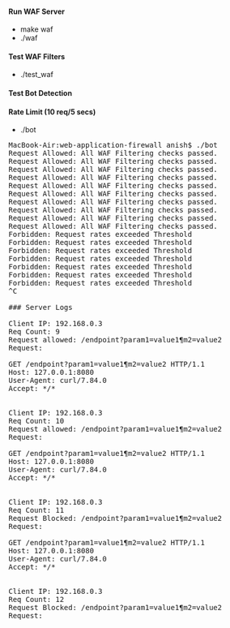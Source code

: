 #### Run WAF Server

- make waf
- ./waf

#### Test WAF Filters

- ./test_waf


#### Test Bot Detection

####  Rate Limit (10 req/5 secs)

- ./bot

<pre>
MacBook-Air:web-application-firewall anish$ ./bot 
Request Allowed: All WAF Filtering checks passed.
Request Allowed: All WAF Filtering checks passed.
Request Allowed: All WAF Filtering checks passed.
Request Allowed: All WAF Filtering checks passed.
Request Allowed: All WAF Filtering checks passed.
Request Allowed: All WAF Filtering checks passed.
Request Allowed: All WAF Filtering checks passed.
Request Allowed: All WAF Filtering checks passed.
Request Allowed: All WAF Filtering checks passed.
Request Allowed: All WAF Filtering checks passed.
Forbidden: Request rates exceeded Threshold
Forbidden: Request rates exceeded Threshold
Forbidden: Request rates exceeded Threshold
Forbidden: Request rates exceeded Threshold
Forbidden: Request rates exceeded Threshold
Forbidden: Request rates exceeded Threshold
Forbidden: Request rates exceeded Threshold
^C

### Server Logs

Client IP: 192.168.0.3
Req Count: 9
Request allowed: /endpoint?param1=value1&param2=value2
Request: 

GET /endpoint?param1=value1&param2=value2 HTTP/1.1
Host: 127.0.0.1:8080
User-Agent: curl/7.84.0
Accept: */*


Client IP: 192.168.0.3
Req Count: 10
Request allowed: /endpoint?param1=value1&param2=value2
Request: 

GET /endpoint?param1=value1&param2=value2 HTTP/1.1
Host: 127.0.0.1:8080
User-Agent: curl/7.84.0
Accept: */*


Client IP: 192.168.0.3
Req Count: 11
Request Blocked: /endpoint?param1=value1&param2=value2
Request: 

GET /endpoint?param1=value1&param2=value2 HTTP/1.1
Host: 127.0.0.1:8080
User-Agent: curl/7.84.0
Accept: */*


Client IP: 192.168.0.3
Req Count: 12
Request Blocked: /endpoint?param1=value1&param2=value2
Request: 
</pre>

